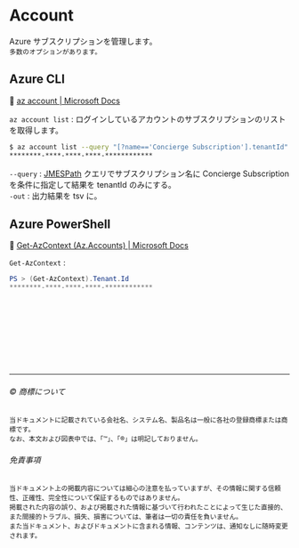 # Account

Azure サブスクリプションを管理します。  
``多数のオプションがあります。``  

## Azure CLI

:link: [az account | Microsoft Docs](https://docs.microsoft.com/en-us/cli/azure/account?view=azure-cli-latest)

``az account list`` : ログインしているアカウントのサブスクリプションのリストを取得します。  

```bash
$ az account list --query "[?name=='Concierge Subscription'].tenantId" -o tsv
********-****-****-****-************
```

``--query`` : [JMESPath](https://jmespath.org/) クエリでサブスクリプション名に Concierge Subscription を条件に指定して結果を tenantId のみにする。  
``-out`` : 出力結果を tsv に。

## Azure PowerShell

:link: [Get-AzContext (Az.Accounts) | Microsoft Docs](https://docs.microsoft.com/en-us/powershell/module/az.accounts/get-azcontext)

``Get-AzContext`` : 

```powershell
PS > (Get-AzContext).Tenant.Id
********-****-****-****-************
```





















　  
　  
　  
　  
　  
　  

* * *

###### :copyright: 商標について

<sup>当ドキュメントに記載されている会社名、システム名、製品名は一般に各社の登録商標または商標です。</sup>  
<sup>なお、本文および図表中では、「™」、「®」は明記しておりません。</sup>  

###### 免責事項  
<sup>当ドキュメント上の掲載内容については細心の注意を払っていますが、その情報に関する信頼性、正確性、完全性について保証するものではありません。</sup>  
<sup>掲載された内容の誤り、および掲載された情報に基づいて行われたことによって生じた直接的、また間接的トラブル、損失、損害については、筆者は一切の責任を負いません。</sup>  
<sup>また当ドキュメント、およびドキュメントに含まれる情報、コンテンツは、通知なしに随時変更されます。</sup>  